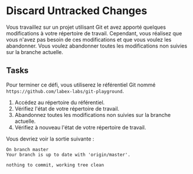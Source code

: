# Discard Untracked Changes

Vous travaillez sur un projet utilisant Git et avez apporté quelques modifications à votre répertoire de travail. Cependant, vous réalisez que vous n'avez pas besoin de ces modifications et que vous voulez les abandonner. Vous voulez abandonner toutes les modifications non suivies sur la branche actuelle.

## Tasks

Pour terminer ce défi, vous utiliserez le référentiel Git nommé `https://github.com/labex-labs/git-playground`.

1. Accédez au répertoire du référentiel.
2. Vérifiez l'état de votre répertoire de travail.
3. Abandonnez toutes les modifications non suivies sur la branche actuelle.
4. Vérifiez à nouveau l'état de votre répertoire de travail.

Vous devriez voir la sortie suivante :

```shell
On branch master
Your branch is up to date with 'origin/master'.

nothing to commit, working tree clean
```
